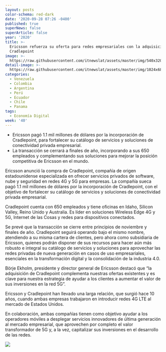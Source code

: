 ```yaml
---
layout: posts
color-schema: red-dark
date: '2020-09-28 07:26 -0400'
published: true
superNews: false
superArticle: false
year: '2020'
title: >-
  Ericsson refuerza su oferta para redes empresariales con la adquisición de
  Cradlepoint
image: >-
  https://raw.githubusercontent.com/itnewslat/assets/master/img/540x320/Entidades-financieras-p.jpg
detail-image: >-
  https://raw.githubusercontent.com/itnewslat/assets/master/img/1024x680/Entidades-financieras-g.jpg
categories:
  - Venezuela
  - Colombia
  - Argentina
  - Perú
  - Ecuador
  - Chile
  - Panama
tags:
  - Economía Digital
week: '40'
---
```

- Ericsson pagó 1.1 mil millones de dólares por la incorporación de Cradlepoint, para fortalecer su catálogo de servicios y soluciones de conectividad privada empresarial.
- La transacción se cerrará a finales de año, incorporando a sus 650 empleados y complementando sus soluciones para mejorar la posición competitiva de Ericsson en el mundo.

Ericsson anunció la compra de Cradlepoint, compañía de origen estadounidense especializada en ofrecer servicios privados de software, nube y seguridad en redes 4G y 5G para empresas. La compañía sueca pagó 1.1 mil millones de dólares por la incorporación de Cradlepoint, con el objetivo de fortalecer su catálogo de servicios y soluciones de conectividad privada empresarial.

Cradlepoint cuenta con 650 empleados y tiene oficinas en Idaho, Silicon Valley, Reino Unido y Australia. Es líder en soluciones Wireless Edge 4G y 5G, Internet de las Cosas y redes para dispositivos conectados. 

Se prevé que la transacción se cierre entre principios de noviembre y finales de año. Cradlepoint seguirá operando bajo el mismo nombre, atendiendo a su misma cartera de clientes, pero ahora como subsidiaria de Ericsson, quienes podrán disponer de sus recursos para hacer aún más robusto e integral su catálogo de servicios y soluciones para aprovechar las redes privadas de nueva generación en casos de uso empresariales, esenciales en la transformación digital y la consolidación de la industria 4.0.

Börje Ekholm, presidente y director general de Ericsson destacó que “la adquisición de Cradlepoint complementa nuestras ofertas existentes y es clave para nuestra estrategia de ayudar a los clientes a aumentar el valor de sus inversiones en la red 5G”.

Ericsson y Cradlepoint han llevado una larga relación, que surgió hace 10 años, cuando ambas empresas trabajaron en introducir redes 4G LTE al mercado de Estados Unidos.

En colaboración, ambas compañías tienen como objetivo ayudar a los operadores móviles a desplegar servicios innovadores de última generación al mercado empresarial, que aprovechen por completo el valor transformador de 5G y, a la vez, capitalizar sus inversiones en el desarrollo de las redes.

<img src="https://tracker.metricool.com/c3po.jpg?hash=56f88a41e39ab42c063cc51676587a04"/>